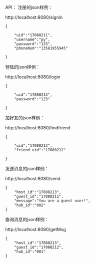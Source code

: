 API：
注册的json样例：

http://localhost:8080/signin

    {
    
    	"uid":"17080211",    	
    	"username":"py",    	
    	"password":"123",    	
    	"phoneNum":"13581955945"
    	
    }

登陆的json样例：

http://localhost:8080/login

    {
    
    	"uid":"17080213",    	
    	"password":"123"
    	
    }

加好友的json样例：

http://localhost:8080/findfriend

    {
    
	    "uid":"17080213",	    
    	"friend_uid":"17080212"
    	
    }
    
发送消息的json样例：

http://localhost:8080/send

    {
    	"host_id":"17080213",
    	"guest_id":"17080211",
    	"message":"You are a guest user!",
    	"hub_id":"002"
    }
    
查询消息的json样例：

http://localhost:8080/getMsg

    {
    	"host_id":"17080213",
    	"guest_id":"17080212",
    	"hub_id":"001"
    }